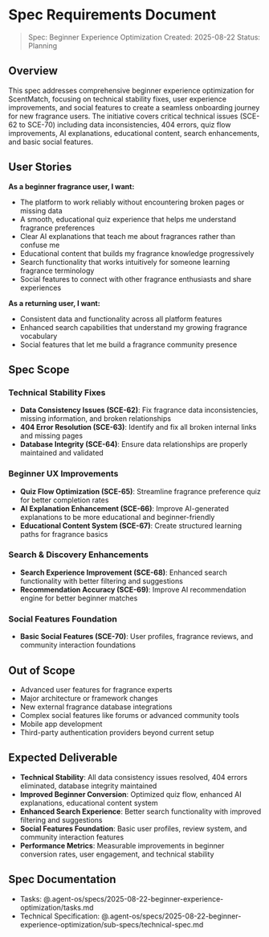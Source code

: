 # Spec Requirements Document

> Spec: Beginner Experience Optimization
> Created: 2025-08-22
> Status: Planning

## Overview

This spec addresses comprehensive beginner experience optimization for ScentMatch, focusing on technical stability fixes, user experience improvements, and social features to create a seamless onboarding journey for new fragrance users. The initiative covers critical technical issues (SCE-62 to SCE-70) including data inconsistencies, 404 errors, quiz flow improvements, AI explanations, educational content, search enhancements, and basic social features.

## User Stories

**As a beginner fragrance user, I want:**

- The platform to work reliably without encountering broken pages or missing data
- A smooth, educational quiz experience that helps me understand fragrance preferences
- Clear AI explanations that teach me about fragrances rather than confuse me
- Educational content that builds my fragrance knowledge progressively
- Search functionality that works intuitively for someone learning fragrance terminology
- Social features to connect with other fragrance enthusiasts and share experiences

**As a returning user, I want:**

- Consistent data and functionality across all platform features
- Enhanced search capabilities that understand my growing fragrance vocabulary
- Social features that let me build a fragrance community presence

## Spec Scope

### Technical Stability Fixes

- **Data Consistency Issues (SCE-62)**: Fix fragrance data inconsistencies, missing information, and broken relationships
- **404 Error Resolution (SCE-63)**: Identify and fix all broken internal links and missing pages
- **Database Integrity (SCE-64)**: Ensure data relationships are properly maintained and validated

### Beginner UX Improvements

- **Quiz Flow Optimization (SCE-65)**: Streamline fragrance preference quiz for better completion rates
- **AI Explanation Enhancement (SCE-66)**: Improve AI-generated explanations to be more educational and beginner-friendly
- **Educational Content System (SCE-67)**: Create structured learning paths for fragrance basics

### Search & Discovery Enhancements

- **Search Experience Improvement (SCE-68)**: Enhanced search functionality with better filtering and suggestions
- **Recommendation Accuracy (SCE-69)**: Improve AI recommendation engine for better beginner matches

### Social Features Foundation

- **Basic Social Features (SCE-70)**: User profiles, fragrance reviews, and community interaction foundations

## Out of Scope

- Advanced user features for fragrance experts
- Major architecture or framework changes
- New external fragrance database integrations
- Complex social features like forums or advanced community tools
- Mobile app development
- Third-party authentication providers beyond current setup

## Expected Deliverable

- **Technical Stability**: All data consistency issues resolved, 404 errors eliminated, database integrity maintained
- **Improved Beginner Conversion**: Optimized quiz flow, enhanced AI explanations, educational content system
- **Enhanced Search Experience**: Better search functionality with improved filtering and suggestions
- **Social Features Foundation**: Basic user profiles, review system, and community interaction features
- **Performance Metrics**: Measurable improvements in beginner conversion rates, user engagement, and technical stability

## Spec Documentation

- Tasks: @.agent-os/specs/2025-08-22-beginner-experience-optimization/tasks.md
- Technical Specification: @.agent-os/specs/2025-08-22-beginner-experience-optimization/sub-specs/technical-spec.md
